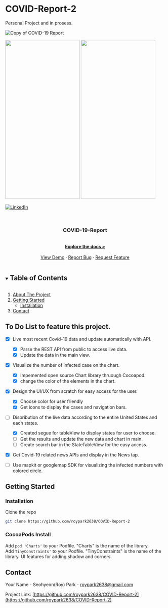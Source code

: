 # COVID-Report-2
Personal Project and in prosess.

![Copy of COVID-19 Report](https://user-images.githubusercontent.com/47404333/101321490-4bfb5600-381a-11eb-878e-6ca0187550fb.png)

<img src="https://user-images.githubusercontent.com/47404333/101322423-d85a4880-381b-11eb-885d-9e6e33e22b2e.png" width="235" height="500">  <img src="https://user-images.githubusercontent.com/47404333/102125333-60cd8000-3dfe-11eb-9201-1eedff6951a6.png" width="235" height="500"> 


[![LinkedIn][linkedin-shield]][linkedin-url]



<!-- PROJECT LOGO -->
<br />
<p align="center">
  <a href="https://github.com/roypark2638/COVID-Report-2">
  </a>

  <h3 align="center">COVID-19-Report
</h3>

  <p align="center">
    <br />
    <a href="https://github.com/roypark2638/COVID-Report-2"><strong>Explore the docs »</strong></a>
    <br />
    <br />
    <a href="https://github.com/roypark2638/COVID-Report-2">View Demo</a>
    ·
    <a href="https://github.com/roypark2638/COVID-Report-2/issues">Report Bug</a>
    ·
    <a href="https://github.com/roypark2638/COVID-Report-2/issues">Request Feature</a>
  </p>
</p>



<!-- TABLE OF CONTENTS -->
<details open="open">
  <summary><h2 style="display: inline-block">Table of Contents</h2></summary>
  <ol>
    <li>
      <a href="#about-the-project">About The Project</a>
      <ul>
      </ul>
    </li>
    <li>
      <a href="#getting-started">Getting Started</a>
      <ul>
        <li><a href="#installation">Installation</a></li>
      </ul>
    </li>
    <li><a href="#contact">Contact</a></li>
  </ol>
</details>



<!-- ABOUT THE PROJECT -->
## To Do List to feature this project.

* [x] Live most recent Covid-19 data and update automatically with API.
  * [x] Parse the REST API from public to access live data.
  * [x] Update the data in the main view.
* [x] Visualize the number of infected case on the chart.
  * [x] Impemented open source Chart library thruough Cocoapod.
  * [x] change the color of the elements in the chart.
* [x] Design the UI/UX from scratch for easy access for the user.
  * [x] Choose color for user friendly
  * [x] Get icons to display the cases and navigation bars.
* [ ] Disbribution of the live data according to the entire United States and each states.
  * [x] Created segue for tableView to display states for user to choose.
  * [ ] Get the results and update the new data and chart in main.
  * [ ] Create search bar in the StateTableView for the easy access.
* [x] Get Covid-19 related news APIs and display in the News tap.
* [ ] Use mapkit or googlemap SDK for visualizing the infected numbers with colored circle.



## Getting Started

### Installation

Clone the repo
   ```sh
   git clone https://github.com/roypark2638/COVID-Report-2
   ```
   
### CocoaPods Install   

Add `pod 'Charts'` to your Podfile. "Charts" is the name of the library.  
Add `TinyConstraints'` to your Podfile. "TinyConstraints" is the name of the library. UI features for adding shadow and corners.



<!-- CONTACT -->
## Contact

Your Name - Seohyeon(Roy) Park - roypark2638@gmail.com

Project Link: [https://github.com/roypark2638/COVID-Report-2](https://github.com/roypark2638/COVID-Report-2)




[linkedin-shield]: https://img.shields.io/badge/-LinkedIn-black.svg?style=for-the-badge&logo=linkedin&colorB=555
[linkedin-url]: https://www.linkedin.com/in/roypark2638/
